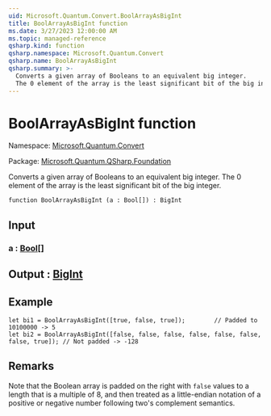 ```yaml
---
uid: Microsoft.Quantum.Convert.BoolArrayAsBigInt
title: BoolArrayAsBigInt function
ms.date: 3/27/2023 12:00:00 AM
ms.topic: managed-reference
qsharp.kind: function
qsharp.namespace: Microsoft.Quantum.Convert
qsharp.name: BoolArrayAsBigInt
qsharp.summary: >-
  Converts a given array of Booleans to an equivalent big integer.
  The 0 element of the array is the least significant bit of the big integer.
---
```


# BoolArrayAsBigInt function

Namespace: [Microsoft.Quantum.Convert](xref:Microsoft.Quantum.Convert)

Package: [Microsoft.Quantum.QSharp.Foundation](https://nuget.org/packages/Microsoft.Quantum.QSharp.Foundation)


Converts a given array of Booleans to an equivalent big integer.The 0 element of the array is the least significant bit of the big integer.

```qsharp
function BoolArrayAsBigInt (a : Bool[]) : BigInt
```


## Input

### a : [Bool](xref:microsoft.quantum.qsharp.valueliterals#bool-literals)[]





## Output : [BigInt](xref:microsoft.quantum.qsharp.valueliterals#bigint-literals)



## Example

```qsharplet bi1 = BoolArrayAsBigInt([true, false, true]);        // Padded to 10100000 -> 5let bi2 = BoolArrayAsBigInt([false, false, false, false, false, false, false, true]); // Not padded -> -128```

## Remarks

Note that the Boolean array is padded on the right with `false` values to a length that is a multiple of 8,and then treated as a little-endian notation of a positive or negative number following two's complement semantics.